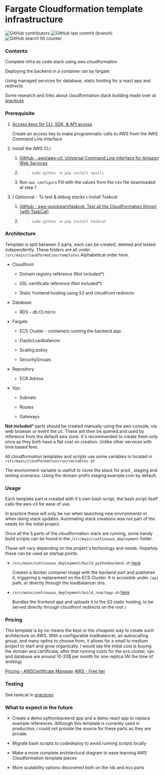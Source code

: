 # Fargate Cloudformation template infrastructure

![GitHub contributors](https://img.shields.io/github/contributors/SimplicitysStrength/fargate-rds-stack)
![GitHub last commit (branch)](https://img.shields.io/github/last-commit/SimplicitysStrength/fargate-rds-stack/master)
![GitHub search hit counter](https://img.shields.io/github/search/SimplicitysStrength/fargate-rds-stack/goto)

### Contents

Complete infra as code stack using aws cloudformation

Deploying the backend in a container ran by fargate

Using managed services for database, static hosting for a react app and redirects

Some research and links about cloudformation stack building made over at [practices](https://github.com/SimplicitysStrength/fargate-rds-stack/blob/master/src/main/cloudformation/docs/practices.md)

### Prerequisite

1. [Access keys for CLI, SDK, & API access](https://console.aws.amazon.com/iam/home?region=eu-west-1#/security_credentials)
   
   Create an access key to make programmatic calls to AWS from the AWS Command Line Interface

2. Install the AWS CLI
   
   1. [GitHub - aws/aws-cli: Universal Command Line Interface for Amazon Web Services](https://github.com/aws/aws-cli)
   
   2. > ```
      > sudo python -m pip install awscli
      > ```
   
   3. Run `aws configure` 
      Fill with the values from the csv file downloaded at step 1

3. ( Optionnal - To test & debug stacks ) Install Taskcat 
   
   1. [GitHub - aws-quickstart/taskcat: Test all the CloudFormation things! (with TaskCat)](https://github.com/aws-quickstart/taskcat)
   2. > ```
      > sudo python -m pip install taskcat
      > ```

### Architecture

Template is split between 5 parts, each can be created, deleted and tested independently. These folders are all under `/src/main/cloudformation/templates`
Alphabetical order here.

* Cloudfront 
  
  * Domain registry reference (Not included*)
  
  * SSL certificate reference (Not included*)
  
  * Static frontend hosting using S3 and cloudfront redirects

* Database
  
  * RDS - db.t3.micro

* Fargate
  
  * ECS Cluster - containers running the backend app. 
  
  * ElasticLoadbalancer
  
  * Scaling policy
  
  * SecurityGroups

* Repository
  
  * ECR Adress

* Vpc
  
  * Subnets
  
  * Routes
  
  * Gateways


**Not included*** parts should be created manually using the aws console, via web browser or event the cli. These will then be queried and used by reference from the default aws zone. It's recommended to create them only once as they both have a flat cost on creation. Unlike other services with time based fees.

All cloudformation templates and scripts use some variables in located in `/src/main/cloudformation/run/variables.sh` 

The environment variable is usefull to clone the stack for prod , staging and testing scenarios. Using the domain prefix staging.example.com by default.


### Usage

Each template part is created with it's own bash script, the bash script itself calls the aws-cli for ease of use.

In practice these will only be run when launching new environments or when doing stack updates.
Automating stack creations was not part of the needs for the initial project.

Once all the 5 parts of the cloudformation stack are running, some handy build scripts can be found in the `/src/main/continuous_deployment` folder.

These will vary depending on the project's technology and needs. Hopefuly these can be used as startup points.

* `/src/main/continuous_deployment/build_pythonbackend.sh` [here](https://github.com/SimplicitysStrength/fargate-rds-stack/blob/master/src/main/continuous_deployment/build_pythonbackend.sh)
  
  Creates a docker container image with the backend part and publishes it, triggering a replacement on the ECS Cluster. It is accesible under  `/api` path, or directly through the loadbalancer dns.

* `/src/main/continuous_deployment/build_reactapp.sh` [here](https://github.com/SimplicitysStrength/fargate-rds-stack/blob/master/src/main/continuous_deployment/build_reactapp.sh)
  
  Bundles the frontend app and uploads it to the S3 static hosting, to be served directly through cloudfront redirects on the root `/`
  

### Pricing

This template is by no means the best or the cheapest way to create such architecture on AWS. With a configurable loadbalancer, an autoscalling group, and many optins to choose from, it allows for a small to medium project to start and grow organically.
I would say the initial cost is buying the domain and certificate, after that running costs for the ecs cluster, vpc and database are around 10-20$ per month for one replica (At the time of writting)

[Pricing - AWSCertificate Manager](https://aws.amazon.com/en/certificate-manager/pricing/)
[AWS - Free tier](https://aws.amazon.com/en/free/)

### Testing

See taskcat in [practices](https://github.com/SimplicitysStrength/fargate-rds-stack/blob/master/src/main/cloudformation/docs/practices.md)



### What to expect in the future

* Create a demo pythonbackend app and a demo react app to replace example references.
  Although this template is currently used in production, i could not provide the source for these parts as they are private.

* Migrate bash scripts to codedeploy to avoid running scripts locally

* Make a more complete architectural diagram to ease learning AWS Cloudformation template pieces

* More scalability options discovered both on the rds and ecs parts
